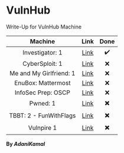 # VulnHub

Write-Up for VulnHub Machine

|        Machine          |                             Link                                  |       Done        |
| :---------------------: |:-----------------------------------------------------------------:|:-----------------:|
| Investigator: 1         | [Link](https://www.vulnhub.com/entry/investigator-1,504/#)        | :heavy_check_mark:|
| CyberSploit: 1          | [Link](https://www.vulnhub.com/entry/cybersploit-1,506/)          | :x:|
| Me and My Girlfriend: 1 | [Link](https://www.vulnhub.com/entry/me-and-my-girlfriend-1,409/) | :x:|
| EnuBox: Mattermost      | [Link](https://www.vulnhub.com/entry/enubox-mattermost,414/)      | :x:|
| InfoSec Prep: OSCP      | [Link](https://www.vulnhub.com/entry/infosec-prep-oscp,508/)      | :x:|
| Pwned: 1                | [Link](https://www.vulnhub.com/entry/pwned-1,507/)                | :heavy_multiplication_x:|
| TBBT: 2 - FunWithFlags  | [Link](https://www.vulnhub.com/entry/tbbt-2-funwithflags,461/)    | :heavy_multiplication_x:|
| Vulnpire 1              | [Link](https://www.vulnhub.com/entry/vulnpire-1,441/)             | :heavy_multiplication_x:|


**By _AdaniKamal_**
